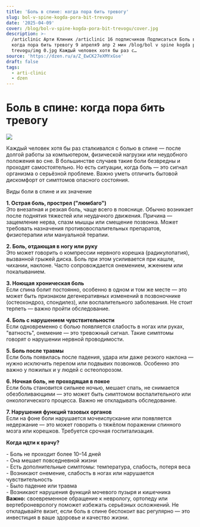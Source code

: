 ```yaml
---
title: 'Боль в спине: когда пора бить тревогу'
slug: bol-v-spine-kogda-pora-bit-trevogu
date: '2025-04-09'
cover: /blog/bol-v-spine-kogda-pora-bit-trevogu/cover.jpg
description: >-
  /articlinic Арти Клиник /articlinic 16 подписчиков Подписаться Боль в спине:
  когда пора бить тревогу 9 апреля9 апр 2 мин /blog/bol v spine kogda pora bit
  trevogu/img 0.jpg Каждый человек хотя бы раз с…
source: 'https://dzen.ru/a/Z_EwCK27eXMYxGse'
draft: false
tags:
  - arti-clinic
  - dzen
---
```


# Боль в спине: когда пора бить тревогу

![](/blog/bol-v-spine-kogda-pora-bit-trevogu/img-0.jpg)

Каждый человек хотя бы раз сталкивался с болью в спине — после долгой работы за компьютером, физической нагрузки или неудобного положения во сне. В большинстве случаев такие боли безвредны и проходят самостоятельно. Но есть ситуации, когда боль — это сигнал организма о серьёзной проблеме. Важно уметь отличить бытовой дискомфорт от симптомов опасного состояния.  
  
Виды боли в спине и их значение  
  
**1\. Острая боль, прострел ("люмбаго")**  
Это внезапная и резкая боль, чаще всего в пояснице. Обычно возникает после поднятия тяжестей или неудачного движения. Причина — защемление нерва, спазм мышцы или смещение позвонка. Может требовать назначения противовоспалительных препаратов, физиотерапии или мануальной терапии.  
  
**2\. Боль, отдающая в ногу или руку**  
Это может говорить о компрессии нервного корешка (радикулопатия), вызванной грыжей диска. Боль при этом усиливается при кашле, чихании, наклоне. Часто сопровождается онемением, жжением или покалыванием.  
  
**3\. Ноющая хроническая боль**  
Если спина болит постоянно, особенно в одном и том же месте — это может быть признаком дегенеративных изменений в позвоночнике (остеохондроз, спондилез), или воспалительного заболевания. Не стоит терпеть — важно пройти обследование.  
  
**4\. Боль с нарушением чувствительности**  
Если одновременно с болью появляется слабость в ногах или руках, "ватность", онемение — это тревожный сигнал. Такие симптомы говорят о нарушении нервной проводимости.  
  
**5\. Боль после травмы**  
Если боль появилась после падения, удара или даже резкого наклона — нужно исключить перелом или подвывих позвонков. Особенно это важно у пожилых и у людей с остеопорозом.  
  
**6\. Ночная боль, не проходящая в покое**  
Если боль становится сильнее ночью, мешает спать, не снимается обезболивающими — это может быть симптомом воспалительного или онкологического процесса. Важно не откладывать обследование.  
  
**7\. Нарушения функций тазовых органов**  
Если на фоне боли нарушается мочеиспускание или появляется недержание — это может говорить о тяжёлом поражении спинного мозга или корешков. Требуется срочная госпитализация.  
  
**Когда идти к врачу?**  
  
\- Боль не проходит более 10–14 дней  
\- Она мешает повседневной жизни  
\- Есть дополнительные симптомы: температура, слабость, потеря веса  
\- Возникают онемение, слабость в ногах или нарушается чувствительность  
\- Было падение или травма  
\- Возникают нарушения функций мочевого пузыря и кишечника  
**Важно:** своевременное обращение к неврологу, ортопеду или вертеброневрологу поможет избежать серьёзных осложнений. Не откладывайте визит, если боль в спине беспокоит вас регулярно — это инвестиция в ваше здоровье и качество жизни.